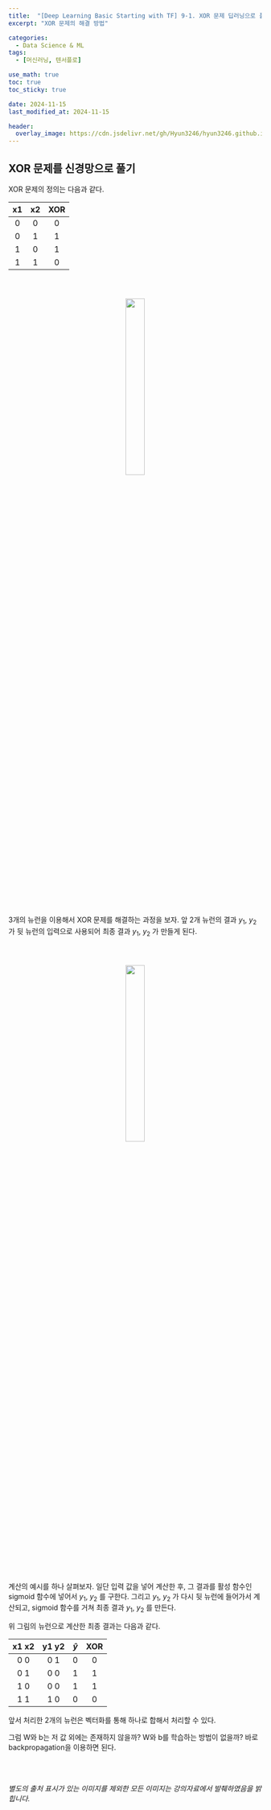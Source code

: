 ```yaml
---
title:  "[Deep Learning Basic Starting with TF] 9-1. XOR 문제 딥러닝으로 풀기"
excerpt: "XOR 문제의 해결 방법"

categories:
  - Data Science & ML
tags:
  - [머신러닝, 텐서플로]

use_math: true
toc: true
toc_sticky: true

date: 2024-11-15
last_modified_at: 2024-11-15

header:
  overlay_image: https://cdn.jsdelivr.net/gh/Hyun3246/hyun3246.github.io@master/image/overlay image/Deep Learning Basic Starting with TF.png
---
```

## XOR 문제를 신경망으로 풀기
XOR 문제의 정의는 다음과 같다.

|x1|x2|XOR|
|:--:|:--:|:--:|
|0|0|0|
|0|1|1|
|1|0|1|
|1|1|0|

<br/>
<figure style="display:block; text-align:center;">
  <img src="https://cdn.jsdelivr.net/gh/Hyun3246/hyun3246.github.io@master/image/Deep Learning Basic Starting with TF/XOR 문제.png"
       style="width: 30%; height: auto; margin:10px">
</figure>
<br/>

3개의 뉴런을 이용해서 XOR 문제를 해결하는 과정을 보자. 앞 2개 뉴런의 결과 $y_1$, $y_2$ 가 뒷 뉴런의 입력으로 사용되어 최종 결과 $y_1$, $y_2$ 가 만들게 된다.

<br/>
<figure style="display:block; text-align:center;">
  <img src="https://cdn.jsdelivr.net/gh/Hyun3246/hyun3246.github.io@master/image/Deep Learning Basic Starting with TF/XOR 문제 해결하는 뉴런 3개.png"
       style="width: 30%; height: auto; margin:10px">
</figure>
<br/>

계산의 예시를 하나 살펴보자. 일단 입력 값을 넣어 계산한 후, 그 결과를 활성 함수인 sigmoid 함수에 넣어서 $y_1$, $y_2$ 를 구한다. 그리고 $y_1$, $y_2$ 가 다시 뒷 뉴런에 들어가서 계산되고, sigmoid 함수를 거쳐 최종 결과 $y_1$, $y_2$ 를 만든다.

위 그림의 뉴런으로 계산한 최종 결과는 다음과 같다.

|x1 x2|y1 y2|$\hat{y}$|XOR|
|:--:|:--:|:--:|:---:|
|0 0|0 1|0|0|
|0 1|0 0|1|1|
|1 0|0 0|1|1|
|1 1|1 0|0|0|


앞서 처리한 2개의 뉴런은 벡터화를 통해 하나로 합해서 처리할 수 있다.

그럼 W와 b는 저 값 외에는 존재하지 않을까? W와 b를 학습하는 방법이 없을까? 바로 backpropagation을 이용하면 된다.

<br/>
<br/>

*별도의 출처 표시가 있는 이미지를 제외한 모든 이미지는 강의자료에서 발췌하였음을 밝힙니다.*